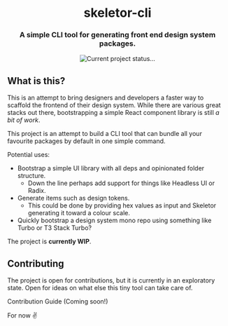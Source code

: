 <div align="center">
  <h1>skeletor-cli</h1>
  <h3>A simple CLI tool for generating front end design system packages.</h3>
  <img src="https://img.shields.io/badge/status-%F0%9F%9A%A7%20wip-yellow" alt="Current project status..." />
</div>

## What is this?

This is an attempt to bring designers and developers a faster way to scaffold the frontend of their design system. While there are various great stacks out there, bootstrapping a simple React component library is still _a bit of work_.

This project is an attempt to build a CLI tool that can bundle all your favourite packages by default in one simple command.

Potential uses:

- Bootstrap a simple UI library with all deps and opinionated folder structure.
  - Down the line perhaps add support for things like Headless UI or Radix.
- Generate items such as design tokens.
  - This could be done by providing hex values as input and Skeletor generating it toward a colour scale.
- Quickly bootstrap a design system mono repo using something like Turbo or T3 Stack Turbo?

The project is **currently WIP**.

## Contributing

The project is open for contributions, but it is currently in an exploratory state. Open for ideas on what else this tiny tool can take care of.

Contribution Guide (Coming soon!)

For now ✌️
